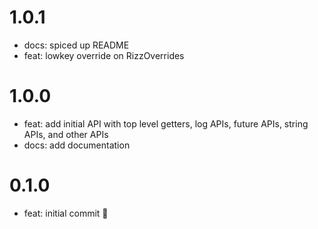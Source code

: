 # 1.0.1

- docs: spiced up README
- feat: lowkey override on RizzOverrides

# 1.0.0

- feat: add initial API with top level getters, log APIs, future APIs, string APIs, and other APIs
- docs: add documentation

# 0.1.0

- feat: initial commit 🎉
